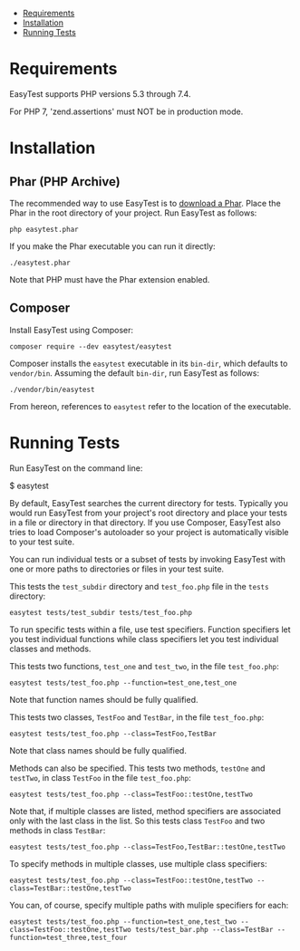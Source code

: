 - [Requirements](#requirements)
- [Installation](#installation)
- [Running Tests](#running-tests)


# Requirements

EasyTest supports PHP versions 5.3 through 7.4.

For PHP 7, 'zend.assertions' must NOT be in production mode.


# Installation

## Phar (PHP Archive)

The recommended way to use EasyTest is to [download a
Phar](https://github.com/gnarlyquack/easytest/releases/latest/download/easytest.phar).
Place the Phar in the root directory of your project. Run EasyTest as follows:

    php easytest.phar

If you make the Phar executable you can run it directly:

    ./easytest.phar

Note that PHP must have the Phar extension enabled.


## Composer

Install EasyTest using Composer:

    composer require --dev easytest/easytest

Composer installs the `easytest` executable in its `bin-dir`, which defaults
to `vendor/bin`. Assuming the default `bin-dir`, run EasyTest as follows:

    ./vendor/bin/easytest


From hereon, references to `easytest` refer to the location of the executable.


# Running Tests

Run EasyTest on the command line:

  $ easytest

By default, EasyTest searches the current directory for tests. Typically you
would run EasyTest from your project's root directory and place your tests in
a file or directory in that directory. If you use Composer, EasyTest also
tries to load Composer's autoloader so your project is automatically visible
to your test suite.

You can run individual tests or a subset of tests by invoking EasyTest with
one or more paths to directories or files in your test suite.

This tests the `test_subdir` directory and `test_foo.php` file in the `tests`
directory:

    easytest tests/test_subdir tests/test_foo.php

To run specific tests within a file, use test specifiers. Function specifiers
let you test individual functions while class specifiers let you test
individual classes and methods.

This tests two functions, `test_one` and `test_two`, in the file
`test_foo.php`:

    easytest tests/test_foo.php --function=test_one,test_one

Note that function names should be fully qualified.

This tests two classes, `TestFoo` and `TestBar`, in the file `test_foo.php`:

    easytest tests/test_foo.php --class=TestFoo,TestBar

Note that class names should be fully qualified.

Methods can also be specified. This tests two methods, `testOne` and
`testTwo`, in class `TestFoo` in the file `test_foo.php`:

    easytest tests/test_foo.php --class=TestFoo::testOne,testTwo

Note that, if multiple classes are listed, method specifiers are associated
only with the last class in the list. So this tests class `TestFoo` and two
methods in class `TestBar`:

    easytest tests/test_foo.php --class=TestFoo,TestBar::testOne,testTwo

To specify methods in multiple classes, use multiple class specifiers:

    easytest tests/test_foo.php --class=TestFoo::testOne,testTwo --class=TestBar::testOne,testTwo

You can, of course, specify multiple paths with muliple specifiers for each:

    easytest tests/test_foo.php --function=test_one,test_two --class=TestFoo::testOne,testTwo tests/test_bar.php --class=TestBar --function=test_three,test_four
